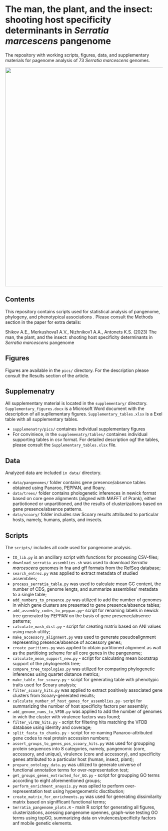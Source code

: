 # The man, the plant, and the insect: shooting host specificity determinants in <i>Serratia marcescens</i> pangenome
The repository with working scripts, figures, data, and supplementary materials for pagenome analysis of 73 <i>Serratia marcescens</i> genomes.

<img src="https://github.com/lab7arriam/Serratia_pangenome_2023/blob/main/pics/fig3.svg?sanitize=true" width="700" height="700">


## Contents 

This repository contains scripts used for statistical analysis of pangenome, phylogeny, and phenotypical associations . Please consult the Methods section in the paper for extra details:

Shikov A.E., Merkushova1 A.V., Nizhnikov1 A.A., Antonets K.S. (2023) The man, the plant, and the insect: shooting host specificity determinants in <i>Serratia marcescens</i> pangenome


## Figures
Figures are available in the `pics/` directory. For the description please consult the Results section of the article.

## Supplemenatry
All supplementary material is located in the `supplementary/` directory. 
`Supplementary_figures.docx` is a Microsoft Word document with the description of all supllementary figures.
`Supplementary_tables.xlsx` is a Exel table with all supplementary tables.

* `supplemenatry/pics/` containes individual supplementary figures
* For conviniece, in the `supplemenatry/tables/` containes individual supporting tables in csv format. For detailed description ogf the tables, please consult the `Supplementary_tables.xlsx` file.

## Data
Analyzed data are included `in data/` directory.

* `data/pangenomes/` folder contains gene presence/absence tables obtained using Panaroo, PEPPAN, and Roary.
* `data/trees/` folder contains phologenetic inferences in newick format based on core gene alignments (aligned with MAFFT of Prank), either partiotioned or unpartitioned, and the results of clusterizations based on gene presence/absence patterns.
* `data/scoary/` folder includes raw Scoary results attributed to particular hosts, namely, humans, plants, and insects.

## Scripts
The `scripts/` includes all code used for pangenome analysis.
* `IO_lib.py` is an ancillary script with functions for processing CSV-files;
* `download_serratia_assemblies.sh` was used to download  <i>Serratia marcescens</i> genomes in fna and gff formats from the RefSeq database;
* `search_entrez.py` was applied to extract metadata of studied assemblies;
* `process_serratia_table.py` was used to calculate mean GC content, the number of CDS, genome lengts, and summarize assemblies' metadata to a single table;
* `add_numbers_to_presence.py` was utilized to add the number of genomes in which gene clusters are presented to gene presence/absence tables;
* `add_assembly_codes_to_peppan.py`- script for renaming labels in newick tree generated by PEPPAN on the basis of gene presence/absence patterns;
* `calculate_mash_dist.py` - script for creating matrix based on ANI values using mash utility;
* `make_accessory_alignment.py` was used to generate pseudoalignment representing presence/absence of accessory genes;
* `create_paritions.py` was applied to obtain partitioned alignment as wall as the partitioing scheme for all core genes in the pangenome;
* `calculate_mean_support_new.py` - script for calculating mean bootstrap support of the phylogenetik tree;
* `compare_tree_topologies.py` was utilized for comparing phylogenetic inferences using quartet distance metrics;
* `make_table_for_scoary.py` - script for generating table with phenotypic traits used for Scoary analysis;
* `filter_scoary_hits.py` was applied to extract positively associated gene clusters from Scoary-generated results;
* `calculate_number_of_host_genes_for_assemblies.py`- script for summarizing the number of host specificity factors per assembly;
* `add_genome_nums_to_VFDB.py` was applied to add the number of genomes in wich the cluster with virulence factors was found;
* `filter_virDB_hits.py` - script for filtering hits matching the VFDB database using identity and coverage;
* `split_fasta_to_chunks.py` - script for re-naming Panaroo-attributed gene codes to real protein accession numbers;
* `assert_groups_to_genes_pos_scoary_hits.py` was used for groupping protein sequences into 8 categories, namely, pangenomic (core, accessory, and unique), virulence (core and accessory), and specificity genes attributed to a particular host (human, insect, plant);
* `prepare_ontology_data.py` was utilized to generate universe of functional annotation terms for over-representation test;
* `get_groups_genes_extracted_for_GO.py` - script for groupping GO terms according to eight aforementioned groups;
* `perform_enrichment_anaysis.py` was aplied to perform over-representation test using hypergeometric disctibution;
* `create_matrix_for_enrichments.py` was used for generating dissimilarity matrix based on signifficant functional terms;
* `Serratia_pangenome_plots.R` - main R script for generating all figures, clusterizations, acessing pangenome opennes, graph-wise testing GO terms using topGO, summarizing data on virulences/pecificity factors anf mobile genetic elements.

